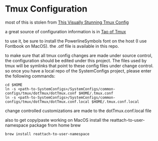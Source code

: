 # Tmux Configuration

most of this is stolen from [This Visually Stunning Tmux Config](https://github.com/gpakosz/.tmux)

a great source of configuration information is in [Tao of Tmux](https://leanpub.com/the-tao-of-tmux/read)

to use it, be sure to install the PowerlineSymbols font on the host (I use Fontbook on MacOS).
the .otf file is available in this repo.

to make sure that all tmux config changes are made under source control, the configuration should
be edited under this project.  The files used by tmux will be symlinks that point to these
config files under change control.  so once you have a local repo of the SystemConfigs project,
please enter the following commands:

```
cd $HOME
ln -s <path-to-SystemConfigs>/SystemConfigs/common-configs/tmux/dotTmux/dotTmux.conf $HOME/.tmux.conf
ln -s <path-to-SystemConfigs>/SystemConfigs/common-configs/tmux/dotTmux/dotTmux.conf.local $HOME/.tmux.conf.local
```

change controlled customizations are made to the dotTmux.conf.local file

also to get copy/paste working on MacOS install the reattach-to-user-namespace
package from home brew

```
brew install reattach-to-user-namespace
```

